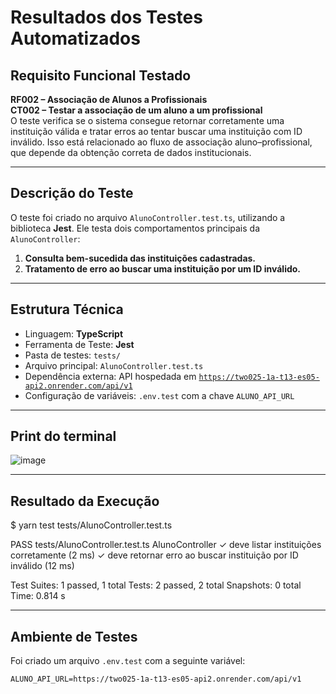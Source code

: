 # Resultados dos Testes Automatizados

## Requisito Funcional Testado
**RF002 – Associação de Alunos a Profissionais**  
**CT002 – Testar a associação de um aluno a um profissional**  
O teste verifica se o sistema consegue retornar corretamente uma instituição válida e tratar erros ao tentar buscar uma instituição com ID inválido. Isso está relacionado ao fluxo de associação aluno–profissional, que depende da obtenção correta de dados institucionais.

---

## Descrição do Teste

O teste foi criado no arquivo `AlunoController.test.ts`, utilizando a biblioteca **Jest**. Ele testa dois comportamentos principais da `AlunoController`:

1. **Consulta bem-sucedida das instituições cadastradas.**
2. **Tratamento de erro ao buscar uma instituição por um ID inválido.**

---

## Estrutura Técnica

- Linguagem: **TypeScript**
- Ferramenta de Teste: **Jest**
- Pasta de testes: `tests/`
- Arquivo principal: `AlunoController.test.ts`
- Dependência externa: API hospedada em [`https://two025-1a-t13-es05-api2.onrender.com/api/v1`](https://two025-1a-t13-es05-api2.onrender.com/api/v1)
- Configuração de variáveis: `.env.test` com a chave `ALUNO_API_URL`

---

## Print do terminal
![image](https://github.com/user-attachments/assets/9c04cb73-1af5-44a8-b8f5-0bf7cf9516ee)

---

## Resultado da Execução
$ yarn test tests/AlunoController.test.ts

 PASS  tests/AlunoController.test.ts
  AlunoController
    ✓ deve listar instituições corretamente (2 ms)
    ✓ deve retornar erro ao buscar instituição por ID inválido (12 ms)

Test Suites: 1 passed, 1 total
Tests:       2 passed, 2 total
Snapshots:   0 total
Time:        0.814 s


---

## Ambiente de Testes

Foi criado um arquivo `.env.test` com a seguinte variável:

```env
ALUNO_API_URL=https://two025-1a-t13-es05-api2.onrender.com/api/v1

